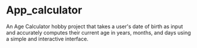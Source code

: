 # App_calculator
An Age Calculator hobby project that takes a user's date of birth as input and accurately computes their current age in years, months, and days using a simple and interactive interface.

